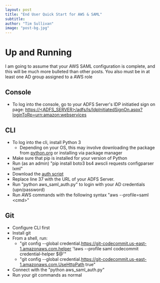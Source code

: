 ```yaml
---
layout: post
title: "End User Quick Start for AWS & SAML"
subtitle:
author: "Tim Sullivan"
image: "post-bg.jpg"
---
```


# Up and Running
I am going to assume that your AWS SAML configuration is complete, and this will be much more bulleted than other posts. You also must be in at least one AD group assigned to a AWS role

## Console
* To log into the console, go to your ADFS Server's IDP initiatied sign on page: [https://\<ADFS_SERVER\>/adfs/ls/IdpInitiatedSignOn.aspx?loginToRp=urn:amazon:webservices](https://\<ADFS_SERVER\>/adfs/ls/IdpInitiatedSignOn.aspx?loginToRp=urn:amazon:webservices)

## CLI 
* To log into the cli, install Python 3
   * Depending on your OS, this may involve downloading the package from [python.org](https://www.python.org/downloads/) or installing via package manager
* Make sure that pip is installed for your version of Python
* Run (as an admin) "pip install boto3 bs4 awscli requests configparser lxml"
* Download the [auth script](ttps://gist.github.com/tjsullivan1/200ffd6873b8e9d9497cd3d26f26897b)
* Replace line 37 with the URL of your ADFS Server.
* Run "python aws_saml_auth.py" to login with your AD credentials (upn/password)
* Run AWS commands with the following syntax "aws --profile=saml \<cmd\>"

## Git
* Configure CLI first
* Install git
* From a shell, run:
   * "git config --global credential.https://git-codecommit.us-east-1.amazonaws.com.helper '!aws --profile saml codecommit credential-helper $@'"
   * "git config --global credential.https://git-codecommit.us-east-1.amazonaws.com.UseHttpPath true"
* Connect with the "python aws_saml_auth.py"
* Run your git commands as normal
